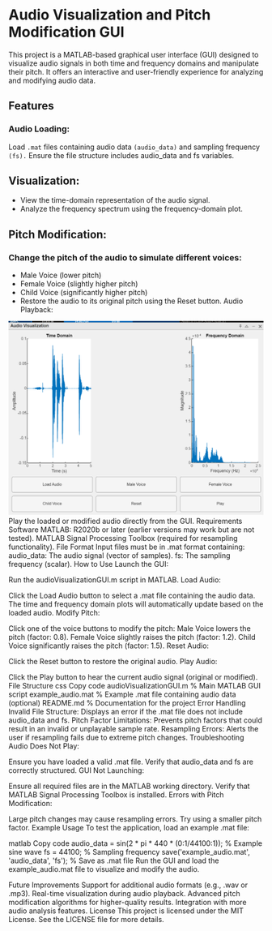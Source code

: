 
# Audio Visualization and Pitch Modification GUI
This project is a MATLAB-based graphical user interface (GUI) designed to visualize audio signals in both time and frequency domains and manipulate their pitch. It offers an interactive and user-friendly experience for analyzing and modifying audio data.

## Features
### Audio Loading:

Load ``.mat`` files containing audio data ``(audio_data)`` and sampling frequency`` (fs).``
Ensure the file structure includes audio_data and fs variables.
## Visualization:

- View the time-domain representation of the audio signal.
- Analyze the frequency spectrum using the frequency-domain plot.
## Pitch Modification:

### Change the pitch of the audio to simulate different voices:
- Male Voice (lower pitch)
- Female Voice (slightly higher pitch)
- Child Voice (significantly higher pitch)
- Restore the audio to its original pitch using the Reset button.
Audio Playback:

![interface](https://github.com/laila2005/PythonProject/blob/master/image.png)
Play the loaded or modified audio directly from the GUI.
Requirements
Software
MATLAB: R2020b or later (earlier versions may work but are not tested).
MATLAB Signal Processing Toolbox (required for resampling functionality).
File Format
Input files must be in .mat format containing:
audio_data: The audio signal (vector of samples).
fs: The sampling frequency (scalar).
How to Use
Launch the GUI:

Run the audioVisualizationGUI.m script in MATLAB.
Load Audio:

Click the Load Audio button to select a .mat file containing the audio data.
The time and frequency domain plots will automatically update based on the loaded audio.
Modify Pitch:

Click one of the voice buttons to modify the pitch:
Male Voice lowers the pitch (factor: 0.8).
Female Voice slightly raises the pitch (factor: 1.2).
Child Voice significantly raises the pitch (factor: 1.5).
Reset Audio:

Click the Reset button to restore the original audio.
Play Audio:

Click the Play button to hear the current audio signal (original or modified).
File Structure
css
Copy code
audioVisualizationGUI.m   % Main MATLAB GUI script
example_audio.mat         % Example .mat file containing audio data (optional)
README.md                 % Documentation for the project
Error Handling
Invalid File Structure: Displays an error if the .mat file does not include audio_data and fs.
Pitch Factor Limitations: Prevents pitch factors that could result in an invalid or unplayable sample rate.
Resampling Errors: Alerts the user if resampling fails due to extreme pitch changes.
Troubleshooting
Audio Does Not Play:

Ensure you have loaded a valid .mat file.
Verify that audio_data and fs are correctly structured.
GUI Not Launching:

Ensure all required files are in the MATLAB working directory.
Verify that MATLAB Signal Processing Toolbox is installed.
Errors with Pitch Modification:

Large pitch changes may cause resampling errors. Try using a smaller pitch factor.
Example Usage
To test the application, load an example .mat file:

matlab
Copy code
audio_data = sin(2 * pi * 440 * (0:1/44100:1)); % Example sine wave
fs = 44100; % Sampling frequency
save('example_audio.mat', 'audio_data', 'fs'); % Save as .mat file
Run the GUI and load the example_audio.mat file to visualize and modify the audio.

Future Improvements
Support for additional audio formats (e.g., .wav or .mp3).
Real-time visualization during audio playback.
Advanced pitch modification algorithms for higher-quality results.
Integration with more audio analysis features.
License
This project is licensed under the MIT License. See the LICENSE file for more details.
